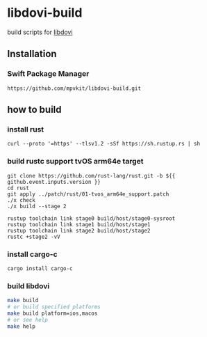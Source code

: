 # libdovi-build

build scripts for [libdovi](https://github.com/quietvoid/dovi_tool)

## Installation

### Swift Package Manager

```
https://github.com/mpvkit/libdovi-build.git
```

## how to build

### install rust

```
curl --proto '=https' --tlsv1.2 -sSf https://sh.rustup.rs | sh
```

### build rustc support tvOS arm64e target

```
git clone https://github.com/rust-lang/rust.git -b ${{ github.event.inputs.version }}
cd rust
git apply ../patch/rust/01-tvos_arm64e_support.patch
./x check
./x build --stage 2

rustup toolchain link stage0 build/host/stage0-sysroot
rustup toolchain link stage1 build/host/stage1
rustup toolchain link stage2 build/host/stage2
rustc +stage2 -vV
```


### install cargo-c

```
cargo install cargo-c
```

### build libdovi

```bash
make build
# or build specified platforms 
make build platform=ios,macos
# or see help
make help
```
